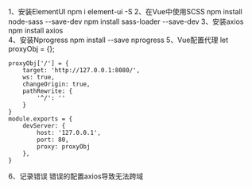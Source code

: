 1、安装ElementUI
    npm i element-ui -S
2、在Vue中使用SCSS
    npm install node-sass --save-dev
    npm install sass-loader --save-dev
3、安装axios
    npm install axios   
4、安装Nprogress
    npm install --save nprogress
5、Vue配置代理
    let proxyObj = {};

    proxyObj['/'] = {
        target: 'http://127.0.0.1:8080/',
        ws: true,
        changeOrigin: true,
        pathRewrite: {
            '^/': ''
        }
    }
    module.exports = {
        devServer: {
            host: '127.0.0.1',
            port: 80,
            proxy: proxyObj
        },
    }
6、记录错误 错误的配置axios导致无法跨域